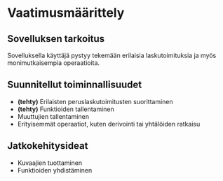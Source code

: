 # Vaatimusmäärittely

## Sovelluksen tarkoitus

Sovelluksella käyttäjä pystyy tekemään erilaisia laskutoimituksia ja myös monimutkaisempia operaatioita.

## Suunnitellut toiminnallisuudet

- **(tehty)** Erilaisten peruslaskutoimitusten suorittaminen
- **(tehty)** Funktioiden tallentaminen
- Muuttujien tallentaminen
- Erityisemmät operaatiot, kuten derivointi tai yhtälöiden ratkaisu

## Jatkokehitysideat

- Kuvaajien tuottaminen
- Funktioiden yhdistäminen
